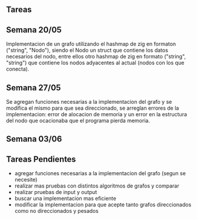 ## Tareas

## Semana 20/05
 Implementacion de un grafo utilizando el hashmap de zig en formaton ("string", "Nodo"), siendo el Nodo un struct que contiene los datos necesarios del nodo, entre ellos otro hashmap de zig en formato ("string", "string") que contiene los nodos adyacentes al actual (nodos con los que conecta).

## Semana 27/05
 Se agregan funciones necesarias a la implementacion del grafo y se modifica el mismo para que sea direccionado, se arreglan errores de la implementacion: error de alocacion de memoria y un error en la estructura del nodo que ocacionaba que el programa pierda memoria.

## Semana 03/06
 


## Tareas Pendientes
 - agregar funciones necesarias a la implementacion del grafo (segun se necesite)
 - realizar mas pruebas con distintos algoritmos de grafos y comparar
 - realizar pruebas de input y output
 - buscar una implementacion mas eficiente
 - modificar la implementacion para que acepte tanto grafos direccionados como no direccionados y pesados